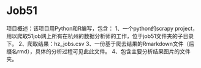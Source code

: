 # Job51
项目概述：该项目用Python和R编写，包含：
1、一个python的scrapy project，用以爬取51job网上所有在杭州的数据分析师的工作，位于job51文件夹的子目录下。
2、爬取结果：hz_jobs.csv
3、一份基于爬去结果的Rmarkdown文件（后缀名rmd），具体的分析过程可见此此文件。
4、包含主要分析结果图片的文件夹。

